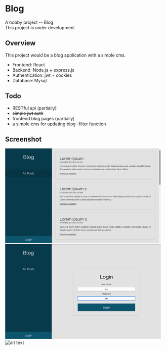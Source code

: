 # Blog
A hobby project -- Blog  
This project is under development

## Overview
This project would be a blog application with a simple cms.
- Frontend: React
- Backend: Node.js + express.js
- Authentication: jwt + cookies
- Database: Mysql

## Todo
- RESTful api (partially)
- ~~simple jwt auth~~
- frontend blog pages (partially)
- a simple cms for updating blog
-filter function

## Screenshot
![alt text](https://github.com/cskwok/Blog/blob/master/readme-assets/blog.png?raw=true)
![alt text](https://github.com/cskwok/Blog/blob/master/readme-assets/login.png?raw=true)
![alt text](https://github.com/cskwok/Blog/blob/master/readme-assets/after-login?raw=true)
